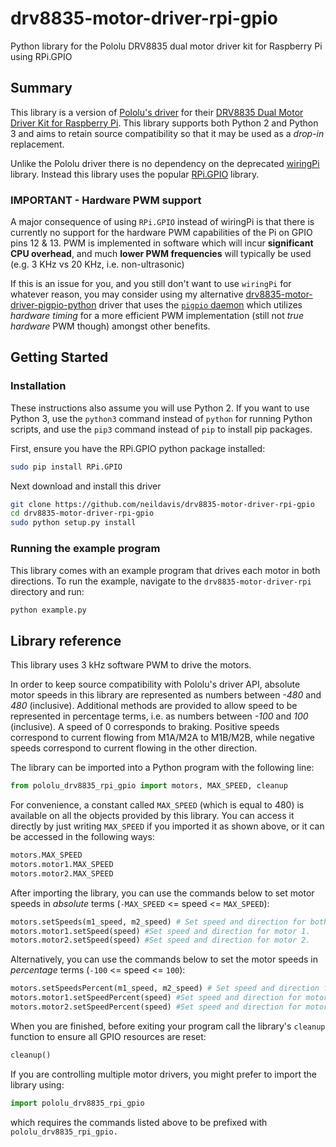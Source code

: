 # drv8835-motor-driver-rpi-gpio

Python library for the Pololu DRV8835 dual motor driver kit for Raspberry Pi using RPi.GPIO

## Summary

This library is a version of [Pololu's driver](https://github.com/pololu/drv8835-motor-driver-rpi) for their [DRV8835 Dual Motor Driver Kit for Raspberry Pi](https://www.pololu.com/product/2753). This library supports both Python 2 and Python 3 and aims to retain source compatibility so that it may be used as a *drop-in* replacement.

Unlike the Pololu driver there is no dependency on the deprecated [wiringPi](http://wiringpi.com/) library. Instead this library uses the popular [RPi.GPIO](https://pypi.org/project/RPi.GPIO/) library.

### **IMPORTANT** - Hardware PWM support

A major consequence of using `RPi.GPIO` instead of wiringPi is that there is currently no support for the hardware PWM capabilities of the Pi on GPIO pins 12 & 13. PWM is implemented in software which will incur **significant CPU overhead**, and much **lower PWM frequencies** will typically be used (e.g. 3 KHz vs 20 KHz, i.e. non-ultrasonic)

If this is an issue for you, and you still don't want to use ```wiringPi``` for whatever reason, you may consider using my alternative [
drv8835-motor-driver-pigpio-python](https://github.com/neildavis/drv8835-motor-driver-pigpio-python) driver that uses the [```pigpio``` daemon](http://abyz.me.uk/rpi/pigpio/) which utilizes *hardware timing* for a more efficient PWM implementation (still not *true hardware* PWM though) amongst other benefits.

## Getting Started

### Installation

These instructions also assume you will use Python 2. If you want to use Python 3, use the ```python3``` command instead of ```python``` for running Python scripts, and use the ```pip3``` command instead of ```pip``` to install pip packages.

First, ensure you have the RPi.GPIO python package installed:

```bash
sudo pip install RPi.GPIO
```

Next download and install this driver

```bash
git clone https://github.com/neildavis/drv8835-motor-driver-rpi-gpio
cd drv8835-motor-driver-rpi-gpio
sudo python setup.py install
```

### Running the example program

This library comes with an example program that drives each motor in both directions.  To run the example, navigate to the `drv8835-motor-driver-rpi` directory and run:

```bash
python example.py
```

## Library reference

This library uses 3&nbsp;kHz software PWM to drive the motors.

In order to keep source compatibility with Pololu's driver API, absolute motor speeds in this library are represented as numbers between *-480* and *480* (inclusive).  Additional methods are provided to allow speed to be represented in percentage terms, i.e. as numbers between *-100* and *100* (inclusive).  A speed of 0 corresponds to braking.  Positive speeds correspond to current flowing from M1A/M2A to M1B/M2B, while negative speeds correspond to current flowing in the other direction.

The library can be imported into a Python program with the following line:

```python
from pololu_drv8835_rpi_gpio import motors, MAX_SPEED, cleanup
```

For convenience, a constant called ```MAX_SPEED``` (which is equal to 480) is available on all the objects provided by this library.  You can access it directly by just writing ```MAX_SPEED``` if you imported it as shown above, or it can be accessed in the following ways:

```python
motors.MAX_SPEED
motors.motor1.MAX_SPEED
motors.motor2.MAX_SPEED
```

After importing the library, you can use the commands below to set motor speeds in *absolute* terms (```-MAX_SPEED``` <= speed <= ```MAX_SPEED```):

```python
motors.setSpeeds(m1_speed, m2_speed) # Set speed and direction for both motor 1 and motor 2.
motors.motor1.setSpeed(speed) #Set speed and direction for motor 1.
motors.motor2.setSpeed(speed) #Set speed and direction for motor 2.
```

Alternatively, you can use the commands below to set the motor speeds in *percentage* terms (```-100``` <= speed <= ```100```):

```python
motors.setSpeedsPercent(m1_speed, m2_speed) # Set speed and direction for both motor 1 and motor 2.
motors.motor1.setSpeedPercent(speed) #Set speed and direction for motor 1.
motors.motor2.setSpeedPercent(speed) #Set speed and direction for motor 2.
```

When you are finished, before exiting your program call the library's `cleanup` function to ensure all GPIO resources are reset:

 ```python
 cleanup()
 ```

If you are controlling multiple motor drivers, you might prefer to import the library using:

 ```python
 import pololu_drv8835_rpi_gpio
 ```

which requires the commands listed above to be prefixed with ```pololu_drv8835_rpi_gpio.```
